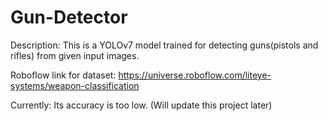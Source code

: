 # Gun-Detector
Description:
This is a YOLOv7 model trained for detecting guns(pistols and rifles) from given input images.

Roboflow link for dataset: 
https://universe.roboflow.com/liteye-systems/weapon-classification

Currently: Its accuracy is too low.
(Will update this project later)
